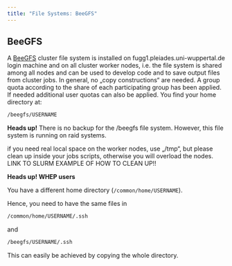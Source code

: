 ```yaml
---
title: "File Systems: BeeGFS"
---
```


## BeeGFS
A [BeeGFS](https://www.beegfs.io/) cluster file system is installed on fugg1.pleiades.uni-wuppertal.de login machine and on all cluster worker nodes, i.e. the file system is shared among all nodes and can be used to develop code and to save output files from cluster jobs.
In general, no „copy constructions“ are needed.
A group quota according to the share of each participating group has been applied.
If needed additional user quotas can also be applied.
You find your home directory at:

```bash
/beegfs/USERNAME
```

**Heads up!**
There is no backup for the /beegfs file system. However, this file system is running on raid systems.

if you need real local space on the worker nodes, use „/tmp“, but please clean up inside your jobs scripts, otherwise you will overload the nodes.
LINK TO SLURM EXAMPLE OF HOW TO CLEAN UP!!


**Heads up! WHEP users**

You have a different home directory (`/common/home/USERNAME`).

Hence, you need to have the same files in
```bash
/common/home/USERNAME/.ssh
```
and

```bash
/beegfs/USERNAME/.ssh
```

This can easily be achieved by copying the whole directory.
